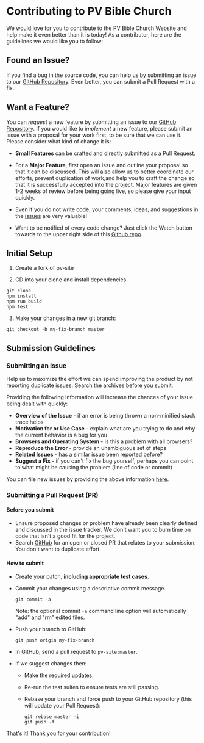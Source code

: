 # Contributing to PV Bible Church

We would love for you to contribute to the PV Bible Church Website and help make it even better than it is today! As a contributor, here are the guidelines we would like you to follow:

## Found an Issue?

If you find a bug in the source code, you can help us by
submitting an issue to our [GitHub Repository](https://github.com/adriancarriger/pv-site). Even better, you can
submit a Pull Request with a fix.

## Want a Feature?

You can *request* a new feature by submitting an issue to our [GitHub
Repository](https://github.com/adriancarriger/pv-site). If you would like to *implement* a new feature, please submit an issue with
a proposal for your work first, to be sure that we can use it.
Please consider what kind of change it is:

* **Small Features** can be crafted and directly submitted as a Pull Request.

* For a **Major Feature**, first open an issue and outline your proposal so that it can be discussed. This will also allow us to better coordinate our efforts, prevent duplication of work,and help you to craft the change so that it is successfully accepted into the project. Major features are given 1-2 weeks of review before being going live, so please give your input quickly.

* Even if you do not write code, your comments, ideas, and suggestions in the [issues](https://github.com/adriancarriger/pv-site/issues) are very valuable!

* Want to be notified of every code change? Just click the Watch button towards to the upper right side of this [Github repo](https://github.com/adriancarriger/pv-site).

## Initial Setup

1) Create a fork of pv-site

2) CD into your clone and install dependencies

```shell
git clone
npm install
npm run build
npm test
```

3) Make your changes in a new git branch:

```shell
git checkout -b my-fix-branch master
```

## Submission Guidelines

### Submitting an Issue

Help us to maximize the effort we can spend improving the product by not reporting duplicate issues.
Search the archives before you submit.

Providing the following information will increase the chances of your issue being dealt with quickly:

* **Overview of the Issue** - if an error is being thrown a non-minified stack trace helps
* **Motivation for or Use Case** - explain what are you trying to do and why the current behavior is a bug for you
* **Browsers and Operating System** - is this a problem with all browsers?
* **Reproduce the Error** - provide an unambiguous set of steps
* **Related Issues** - has a similar issue been reported before?
* **Suggest a Fix** - if you can't fix the bug yourself, perhaps you can point to what might be
  causing the problem (line of code or commit)

You can file new issues by providing the above information [here](https://github.com/adriancarriger/pv-site/issues/new).

### Submitting a Pull Request (PR)

#### Before you submit

* Ensure proposed changes or problem have already been clearly defined and discussed in the issue tracker. We don't want you to burn time on code that isn't a good fit for the project.
* Search [GitHub](https://github.com/adriancarriger/pv-site/pulls) for an open or closed PR that relates to your submission. You don't want to duplicate effort.

#### How to submit

* Create your patch, **including appropriate test cases**.
* Commit your changes using a descriptive commit message.

     ```shell
     git commit -a
     ```
  Note: the optional commit `-a` command line option will automatically "add" and "rm" edited files.

* Push your branch to GitHub:

    ```shell
    git push origin my-fix-branch
    ```

* In GitHub, send a pull request to `pv-site:master`.
* If we suggest changes then:
  * Make the required updates.
  * Re-run the test suites to ensure tests are still passing.
  * Rebase your branch and force push to your GitHub repository (this will update your Pull Request):

    ```shell
    git rebase master -i
    git push -f
    ```

That's it! Thank you for your contribution!
